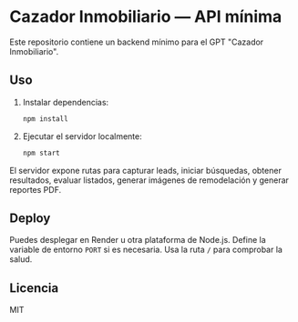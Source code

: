 # Cazador Inmobiliario — API mínima

Este repositorio contiene un backend mínimo para el GPT "Cazador Inmobiliario".

## Uso

1. Instalar dependencias:

   ```bash
   npm install
   ```

2. Ejecutar el servidor localmente:

   ```bash
   npm start
   ```

El servidor expone rutas para capturar leads, iniciar búsquedas, obtener resultados, evaluar listados, generar imágenes de remodelación y generar reportes PDF.

## Deploy

Puedes desplegar en Render u otra plataforma de Node.js. Define la variable de entorno `PORT` si es necesaria. Usa la ruta `/` para comprobar la salud.

## Licencia

MIT
